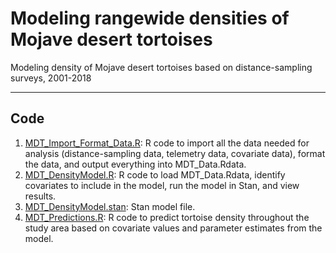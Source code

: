 # Modeling rangewide densities of Mojave desert tortoises
Modeling density of Mojave desert tortoises based on distance-sampling surveys, 2001-2018

________________________________________________________________________________________________________

## Code
1. [MDT_Import_Format_Data.R](MDT_Import_Format_Data.R): R code to import all the data needed for analysis (distance-sampling data, telemetry data, covariate data), format the data, and output everything into MDT_Data.Rdata.
2. [MDT_DensityModel.R](MDT_DensityModel.R): R code to load MDT_Data.Rdata, identify covariates to include in the model, run the model in Stan, and view results.
3. [MDT_DensityModel.stan](MDT_DensityModel.stan): Stan model file.
4. [MDT_Predictions.R](MDT_Predictions.R): R code to predict tortoise density throughout the study area based on covariate values and parameter estimates from the model.
